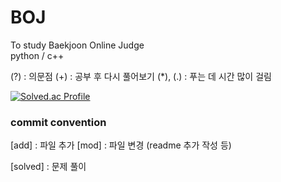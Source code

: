# BOJ
To study Baekjoon Online Judge   
python / c++    

(?) : 의문점
(+) : 공부 후 다시 풀어보기
(\*), (.) : 푸는 데 시간 많이 걸림  


[![Solved.ac Profile](http://mazassumnida.wtf/api/v2/generate_badge?boj=fantastyturtle)](https://solved.ac/fantastyturtle/)



### commit convention
[add] : 파일 추가
[mod] : 파일 변경 (readme 추가 작성 등)

[solved] : 문제 풀이